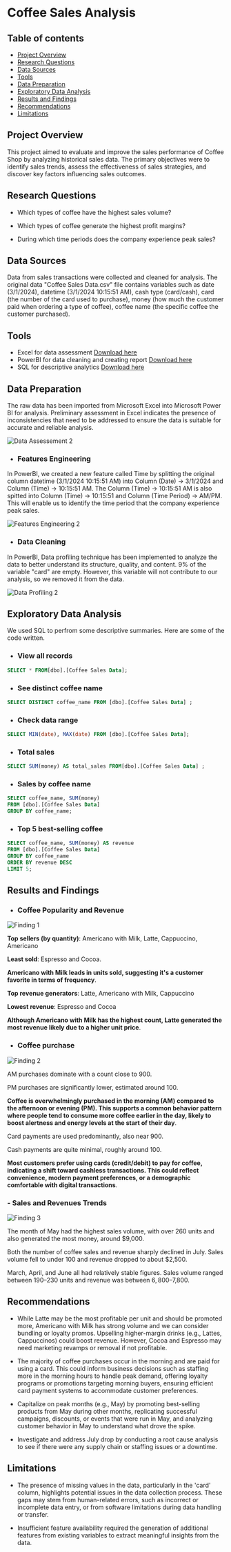 # Coffee Sales Analysis

## Table of contents

- [Project Overview](#project-overview)
- [Research Questions](#research-questions)
- [Data Sources](#data-sources)
- [Tools](#tools)
- [Data Preparation](#data-preparation)
- [Exploratory Data Analysis](#exploratory-data-analysis)
- [Results and Findings](#results-and-findings)
- [Recommendations](#recommendations)
- [Limitations](#limitations)

## Project Overview

This project aimed to evaluate and improve the sales performance of Coffee Shop by analyzing historical sales data. The primary objectives were to identify sales trends, assess the effectiveness of sales strategies, and discover key factors influencing sales outcomes.

##  Research Questions 

- Which types of coffee have the highest sales volume?

- Which types of coffee generate the highest profit margins?
  
- During which time periods does the company experience peak sales?

## Data Sources

Data from sales transactions were collected and cleaned for analysis. The original data "Coffee Sales Data.csv" file contains variables such as date (3/1/2024), datetime (3/1/2024 10:15:51 AM), cash type (card/cash), card (the number of the card used to purchase), money (how much the customer paid when ordering a type of coffee), coffee name (the specific coffee the customer purchased). 

## Tools

- Excel for data assessment [Download here](https:/microsoft.com)
- PowerBI for data cleaning and creating report [Download here](https:/PowerBI.com)
- SQL for descriptive analytics [Download here](https:/SQL.com)

## Data Preparation
The raw data has been imported from Microsoft Excel into Microsoft Power BI for analysis. Preliminary assessment in Excel indicates the presence of inconsistencies that need to be addressed to ensure the data is suitable for accurate and reliable analysis.

![Data Assessement 2](https://github.com/user-attachments/assets/aaab5194-46ed-4880-8c52-0f83df4aa318)

- ### Features Engineering

In PowerBI, we created a new feature called Time by splitting the original column datetime (3/1/2024 10:15:51 AM) into Column (Date) → 3/1/2024 and Column (Time) → 10:15:51 AM. The Column (Time) → 10:15:51 AM is also spitted into Column (Time) → 10:15:51 and Column (Time Period) → AM/PM. This will enable us to identify the time period that the company experience peak sales.

![Features Engineering 2](https://github.com/user-attachments/assets/1d4d4055-fa5c-4393-a17e-c441dd8a2747)

- ### Data Cleaning

In PowerBI, Data profiling technique has been implemented to analyze the data to better understand its structure, quality, and content. 9% of the variable "card" are empty. However, this variable will not contribute to our analysis, so we removed it from the data.

![Data Profiling 2](https://github.com/user-attachments/assets/8400f9ed-a94e-49e1-b726-243a2c15bf5b)


## Exploratory Data Analysis

We used SQL to perfrom some descriptive summaries. Here are some of the code written.

- ### View all records
```sql
SELECT * FROM[dbo].[Coffee Sales Data];
```

- ### See distinct coffee name
```sql
SELECT DISTINCT coffee_name FROM [dbo].[Coffee Sales Data] ;
```

- ### Check data range
```sql
SELECT MIN(date), MAX(date) FROM [dbo].[Coffee Sales Data];
```

- ### Total sales
```sql
SELECT SUM(money) AS total_sales FROM[dbo].[Coffee Sales Data] ;
```

- ### Sales by coffee name
```sql
SELECT coffee_name, SUM(money) 
FROM [dbo].[Coffee Sales Data]
GROUP BY coffee_name;
```

- ### Top 5 best-selling coffee
```sql
SELECT coffee_name, SUM(money) AS revenue 
FROM [dbo].[Coffee Sales Data]
GROUP BY coffee_name
ORDER BY revenue DESC
LIMIT 5;
```

## Results and Findings
- ### Coffee Popularity and Revenue

![Finding 1](https://github.com/user-attachments/assets/2b1b0e5a-7461-41f4-9253-7332e8df6930)

**Top sellers (by quantity)**: Americano with Milk, Latte, Cappuccino, Americano

**Least sold**: Espresso and Cocoa.

**Americano with Milk leads in units sold, suggesting it's a customer favorite in terms of frequency**.

**Top revenue generators**: Latte, Americano with Milk, Cappuccino

**Lowest revenue**: Espresso and Cocoa 

**Although Americano with Milk has the highest count, Latte generated the most revenue likely due to a higher unit price**.

- ### Coffee purchase

![Finding 2](https://github.com/user-attachments/assets/42acb3db-60c0-45a3-9877-72ee5f810fb7)

AM purchases dominate with a count close to 900.

PM purchases are significantly lower, estimated around 100.

**Coffee is overwhelmingly purchased in the morning (AM) compared to the afternoon or evening (PM). This supports a common behavior pattern where people tend to consume more coffee earlier in the day, likely to boost alertness and energy levels at the start of their day**.

Card payments are used predominantly, also near 900.

Cash payments are quite minimal, roughly around 100.

**Most customers prefer using cards (credit/debit) to pay for coffee, indicating a shift toward cashless transactions. This could reflect convenience, modern payment preferences, or a demographic comfortable with digital transactions**.

### - Sales and Revenues Trends

![Finding 3](https://github.com/user-attachments/assets/1e1439b2-ad09-4981-a51e-8a6c1af94e94)

The month of May had the highest sales volume, with over 260 units and also generated the most money, around $9,000.

Both the number of coffee sales and revenue sharply declined in July. Sales volume fell to under 100 and revenue dropped to about $2,500.

March, April, and June all had relatively stable figures. Sales volume ranged between 190–230 units and revenue was between $6,800–$7,800.

## Recommendations

- While Latte may be the most profitable per unit and should be promoted more, Americano with Milk has strong volume and we can consider bundling or loyalty promos. Upselling higher-margin drinks (e.g., Lattes, Cappuccinos) could boost revenue. However, Cocoa and Espresso may need marketing revamps or removal if not profitable.

- The majority of coffee purchases occur in the morning and are paid for using a card. This could inform business decisions such as staffing more in the morning hours to handle peak demand, offering loyalty programs or promotions targeting morning buyers, ensuring efficient card payment systems to accommodate customer preferences.

- Capitalize on peak months (e.g., May) by promoting best-selling products from May during other months, replicating successful campaigns, discounts, or events that were run in May, and analyzing customer behavior in May to understand what drove the spike.

- Investigate and address July drop by conducting a root cause analysis to see if there were any supply chain or staffing issues or a downtime.


## Limitations
- The presence of missing values in the data, particularly in the 'card' column, highlights potential issues in the data collection process. These gaps may stem from human-related errors, such as incorrect or incomplete data entry, or from software limitations during data handling or transfer.

- Insufficient feature availability required the generation of additional features from existing variables to extract meaningful insights from the data.

